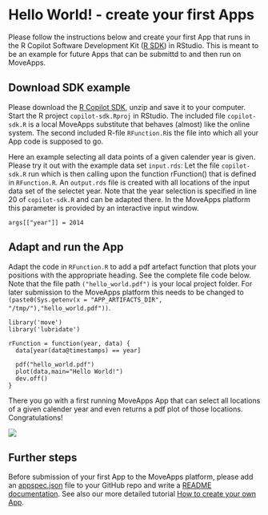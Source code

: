 # Hello World! - create your first Apps

Please follow the instructions below and create your first App that runs in the R Copilot Software Development Kit ([R SDK](copilot-r-sdk.md)) in RStudio. This is meant to be an example for future Apps that can be submittd to and then run on MoveApps.

## Download SDK example

Please download the [R Copilot SDK](https://moveapps.org/documentation/copilot-r-sdk.zip ':ignore'), unzip and save it to your computer. Start the R project `copilot-sdk.Rproj` in RStudio. The included file `copilot-sdk.R` is a local MoveApps substitute that behaves (almost) like the online system. The second included R-file `RFunction.R`is the file into which all your App code is supposed to go.

Here an example selecting all data points of a given calender year is given. Please try it out with the example data set `input.rds`: Let the file `copilot-sdk.R` run which is then calling upon the function rFunction() that is defined in `RFunction.R`. An `output.rds` file is created with all locations of the input data set of the selectet year. Note that the year selection is specified in line 20 of `copilot-sdk.R` and can be adapted there. In the MoveApps platform this parameter is provided by an interactive input window.

```
args[["year"]] = 2014
```

## Adapt and run the App

Adapt the code in `RFunction.R` to add a pdf artefact function that plots your positions with the appropriate heading. See the complete file code below. Note that the file path `("hello_world.pdf")` is your local project folder. For later submission to the MoveApps platform this needs to be changed to `(paste0(Sys.getenv(x = "APP_ARTIFACTS_DIR", "/tmp/"),"hello_world.pdf"))`.

```
library('move')
library('lubridate')

rFunction = function(year, data) {
  data[year(data@timestamps) == year]
  
  pdf("hello_world.pdf")
  plot(data,main="Hello World!")
  dev.off()
}
```

There you go with a first running MoveApps App that can select all locations of a given calender year and even returns a pdf plot of those locations. Congratulations!

![](../files/hello_world_pdf.png)


## Further steps

Before submission of your first App to the MoveApps platform, please add an [appspec.json](appspec.md) file to your GitHub repo and write a [README documentation](files/README_template.md). See also our more detailed tutorial [How to create your own App](create_app.md).